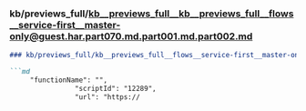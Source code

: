 ### kb/previews_full/kb__previews_full__kb__previews_full__flows__service-first__master-only@guest.har.part070.md.part001.md.part002.md

```md
### kb/previews_full/kb__previews_full__flows__service-first__master-only@guest.har.part070.md.part001.md (part 002)

```md
     "functionName": "",
                "scriptId": "12289",
                "url": "https://
```

```

```
